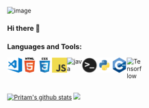 ![image]()
### Hi there 👋

<!--
**Pritam-Sethuraman/Pritam-Sethuraman** is a ✨ _special_ ✨ repository because its `README.md` (this file) appears on your GitHub profile.

Here are some ideas to get you started:

- 🔭 I’m currently working on ...
- 🌱 I’m currently learning ...
- 👯 I’m looking to collaborate on ...
- 🤔 I’m looking for help with ...
- 💬 Ask me about ...
- 📫 How to reach me: ...
- 😄 Pronouns: ...
- ⚡ Fun fact: ...
-->



### Languages and Tools:

<img align="left" alt="Visual Studio Code" width="35px" src="https://raw.githubusercontent.com/github/explore/80688e429a7d4ef2fca1e82350fe8e3517d3494d/topics/visual-studio-code/visual-studio-code.png" />
<img align="left" alt="HTML5" width="35px" src="https://raw.githubusercontent.com/github/explore/80688e429a7d4ef2fca1e82350fe8e3517d3494d/topics/html/html.png" />
<img align="left" alt="CSS3" width="35px" src="https://raw.githubusercontent.com/github/explore/80688e429a7d4ef2fca1e82350fe8e3517d3494d/topics/css/css.png" />
<img align="left" alt="JavaScript" width="35px" src="https://raw.githubusercontent.com/github/explore/80688e429a7d4ef2fca1e82350fe8e3517d3494d/topics/javascript/javascript.png" />
<img align="left" alt="java" width="35px" src="https://symbols-electrical.getvecta.com/stencil_85/10_java-icon.e6c5a2a97a.jpg" /> 
<img align="left" alt="Terminal" width="35px" src="https://raw.githubusercontent.com/github/explore/80688e429a7d4ef2fca1e82350fe8e3517d3494d/topics/terminal/terminal.png" />
<img align="left" alt="Python" width="35px" src="https://raw.githubusercontent.com/github/explore/80688e429a7d4ef2fca1e82350fe8e3517d3494d/topics/python/python.png" />
<img align="left" alt="C++" width="35px" src="https://raw.githubusercontent.com/github/explore/80688e429a7d4ef2fca1e82350fe8e3517d3494d/topics/cpp/cpp.png" /> 
<img align="left" alt="Tensorflow" width="35px" src="https://4.bp.blogspot.com/-mya0XZqrtJs/XoN9SufkS2I/AAAAAAAAC5w/y5POjjt0Rs8B8uLLO1gegGb74MYTx7W7gCLcBGAsYHQ/s1600/TF_FullColor_Icon.jpg" /> 
<br>
<br>
<br>
<br>

[![Pritam's github stats](https://github-readme-stats.vercel.app/api?username=Pritam-Sethuraman&count_private=true&include_all_commits=true&theme=radical)](https://google.com)
![](https://github-readme-stats.vercel.app/api/top-langs/?username=Pritam-Sethuraman&theme=react&line_height=27&layout=compact)
